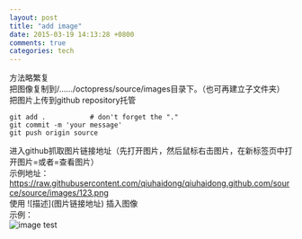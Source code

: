 ```yaml
---
layout: post
title: "add image"
date: 2015-03-19 14:13:28 +0800
comments: true
categories: tech
---
```

方法略繁复  
把图像复制到/……/octopress/source/images目录下。（也可再建立子文件夹）  
把图片上传到github repository托管

	git add .           # don't forget the "."
	git commit -m 'your message'
	git push origin source

进入github抓取图片链接地址（先打开图片，然后鼠标右击图片，在新标签页中打开图片=或者=查看图片）  
示例地址：  
https://raw.githubusercontent.com/qiuhaidong/qiuhaidong.github.com/source/source/images/123.png  
使用 \!\[描述](图片链接地址) 插入图像  
示例：  
![image test](https://raw.githubusercontent.com/qiuhaidong/qiuhaidong.github.com/source/source/images/123.png)
